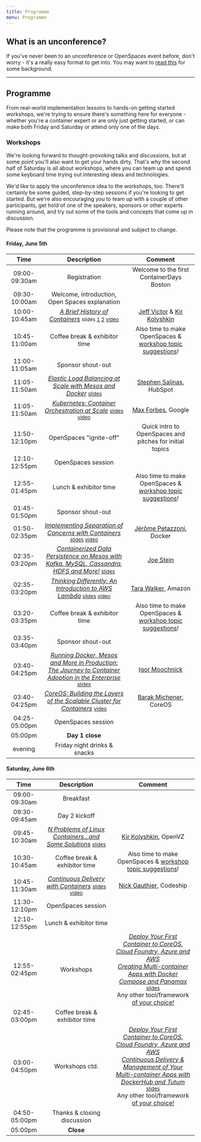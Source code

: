 ```yaml
---
title: Programme
menu: Programme
---
```


## What is an unconference?

If you've never been to an unconference or OpenSpaces event before, don't worry - it's a really easy format to get into. You may want to [read this](http://en.wikipedia.org/wiki/Unconference) for some background.

----

## Programme

From real-world implementation lessons to hands-on getting started workshops, we're trying to ensure there's something here for everyone - whether you're a container expert or are only just getting started, or can make both Friday and Saturday or attend only one of the days.

### <a name="workshops"></a>Workshops

We're looking forward to thought-provoking talks and discussions, but at some point you'll also want to get your hands dirty. That's why the second half of Saturday is all about workshops, where you can team up and spend some keyboard time trying out interesting ideas and technologies.

We'd like to apply the unconference idea to the workshops, too. There'll certainly be some guided, step-by-step sessions if you're looking to get started. But we're also encouraging you to team up with a couple of other participants, get hold of one of the speakers, sponsors or other experts running around, and try out some of the tools and concepts that come up in discussion.

Please note that the programme is provisional and subject to change.

#### Friday, June 5th

| Time    | Description          | Comment |
|:-----------:|:-------------:|:-----------:|
| 09:00-09:30am | Registration | Welcome to the first ContainerDays Boston |
| 09:30-10:00am | Welcome, introduction, Open Spaces explanation | |
| 10:00-10:45am | _[A Brief History of Containers](/programme#briefhist)_ <span style="font-size: smaller">slides [1](http://www.slideshare.net/DynamicInfraDays/containerdays-boston-2015-abriefhistoryofcontainers) [2](https://www.slideshare.net/kolyshkin/brief-history-of-linux-containers) [video](https://www.youtube.com/watch?v=doUktZIcXF0)</span> | [Jeff Victor](../#speakers) & [Kir Kolyshkin](../#speakers) |
| 10:45-11:00am | Coffee break & exhibitor time | Also time to make OpenSpaces & [workshop topic suggestions](../#workshops)! |
| 11:00-11:05am | Sponsor shout-out | |
| 11:05-11:50am | _[Elastic Load Balancing at Scale with Mesos and Docker](/programme#elbatscale)_ <span style="font-size: smaller"> [slides](http://slides.com/stephensalinas-1/hubspot-container-days-2015)</span> | [Stephen Salinas](../#speakers), HubSpot |
| 11:05-11:50am | _[Kubernetes: Container Orchestration at Scale](/programme#kubern)_ <span style="font-size: smaller"> [slides](https://speakerdeck.com/mbforbes/kubernetes-container-orchestration-at-scale) [video](https://www.youtube.com/watch?v=x8WiYujLbgc)</span> | [Max Forbes](../#speakers), Google |
| 11:50-12:10pm | OpenSpaces "ignite-off" | Quick intro to OpenSpaces and pitches for initial topics |
| 12:10-12:55pm | OpenSpaces session | |
| 12:55-01:45pm | Lunch & exhibitor time | Also time to make OpenSpaces & [workshop topic suggestions](../#workshops)! |
| 01:45-01:50pm | Sponsor shout-out | |
| 01:50-02:35pm | _[Implementing Separation of Concerns with Containers](/programme#sepconcerns)_ <span style="font-size: smaller"> [slides](http://www.slideshare.net/jpetazzo/implementing-separation-of-concerns-with-docker-and-containers) [video](https://www.youtube.com/watch?v=pUQ5ukrVaH4)</span> | [J&eacute;r&ocirc;me Petazzoni](../#speakers), Docker |
| 02:35-03:20pm | _[Containerized Data Persistence on Mesos with Kafka, MySQL, Cassandra, HDFS and More!](/programme#persist)_ <span style="font-size: smaller"> [slides](http://www.slideshare.net/mobile/charmalloc/containerized-data-persistence-on-mesos)</span> | [Joe Stein](../#speakers) |
| 02:35-03:20pm | _[Thinking Differently: An Introduction to AWS Lambda](/programme#lambda)_ <span style="font-size: smaller"> [slides](http://www.slideshare.net/AmazonWebServices/a-walk-in-the-cloud-with-aws-lambda) [video](https://www.youtube.com/watch?v=giEZuC5NFes)</span> | [Tara Walker](../#speakers), Amazon |
| 03:20-03:35pm | Coffee break & exhibitor time | Also time to make OpenSpaces & [workshop topic suggestions](../#workshops)! |
| 03:35-03:40pm | Sponsor shout-out | |
| 03:40-04:25pm | _[Running Docker, Mesos and More in Production: The Journey to Container Adoption in the Enterprise](/programme#journey)_ <span style="font-size: smaller"> [slides](http://www.slideshare.net/igor.moochnick/the-journey-to-container-adoption-in-enterprise)</span> | [Igor Moochnick](../#speakers) |
| 03:40-04:25pm | _[CoreOS: Building the Layers of the Scalable Cluster for Containers](/programme#layers)_ <span style="font-size: smaller">[video](https://www.youtube.com/watch?v=K7oMynmiA0c)</span> | [Barak Michener](../#speakers), CoreOS |
| 04:25-05:00pm | OpenSpaces session | |
| 05:00pm | **Day 1 close** | |
| evening | Friday night drinks & snacks | |

#### Saturday, June 6th

| Time    | Description          | Comment |
|:-----------:|:-------------:|:-----------:|
| 09:00-09:30am | Breakfast | |
| 09:30-09:45am | Day 2 kickoff | |
| 09:45-10:30am | _[N Problems of Linux Containers...and Some Solutions](/programme#nproblems)_ <span style="font-size: smaller"> [slides](http://www.slideshare.net/kolyshkin/n-problems-of-linux-containers-49400161)</span> | [Kir Kolyshkin](../#speakers), OpenVZ |
| 10:30-10:45am | Coffee break & exhibitor time | Also time to make OpenSpaces & [workshop topic suggestions](../#workshops)! |
| 10:45-11:30am | _[Continuous Delivery with Containers](/programme#cdwithcontainers)_ <span style="font-size: smaller"> [slides](https://docs.google.com/presentation/d/1PZgviI4BehxNHkONj1XJdp8HYb3t2x77Mk71LIRGfhQ/present?slide=id.p) [video](https://www.youtube.com/watch?v=NgQnR1vhfOY)</span> | [Nick Gauthier](../#speakers), Codeship |
| 11:30-12:10pm | OpenSpaces session | |
| 12:10-12:55pm | Lunch & exhibitor time | |
| 12:55-02:45pm | Workshops | _[Deploy Your First Container to CoreOS, Cloud Foundry, Azure and AWS](/programme#firstc)_<br/>_[Creating Multi-container Apps with Docker Compose and Panamax](/programme#dcpana)_ <span style="font-size: smaller"> [slides](http://www.slideshare.net/jonasrosland/docker-compose-and-panamax-containerdays-boston-june-2015)</span><br/>Any other tool/framework [of your choice!](../#workshops) |
| 02:45-03:00pm | Coffee break & exhibitor time | |
| 03:00-04:50pm | Workshops ctd. | _[Deploy Your First Container to CoreOS, Cloud Foundry, Azure and AWS](/programme#firstc)_<br/>_[Continuous Delivery & Management of Your Multi-container Apps with DockerHub and Tutum](/programme#tutum)_ <span style="font-size: smaller"> [slides](http://www.slideshare.net/borjaburgos/containerdays-2015)</span><br/>Any other tool/framework [of your choice!](../#workshops) |
| 04:50-05:00pm | Thanks & closing discussion | |
| 05:00pm | **Close** | |

